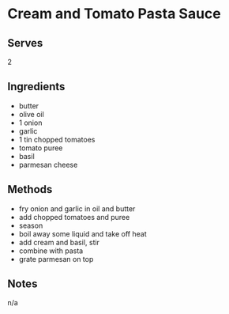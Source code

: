 # Cream and Tomato Pasta Sauce

## Serves
2

## Ingredients
 - butter
 - olive oil
 - 1 onion
 - garlic
 - 1 tin chopped tomatoes
 - tomato puree
 - basil
 - parmesan cheese

## Methods
 - fry onion and garlic in oil and butter
 - add chopped tomatoes and puree
 - season
 - boil away some liquid and take off heat
 - add cream and basil, stir
 - combine with pasta
 - grate parmesan on top

## Notes
n/a
